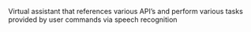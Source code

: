 Virtual assistant that references various API’s and perform various tasks provided by user commands via speech recognition
